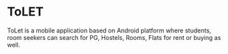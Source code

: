 # ToLET
ToLet is a mobile application based on Android platform where students, room seekers can search for PG, Hostels, Rooms, Flats for rent or buying as well.

